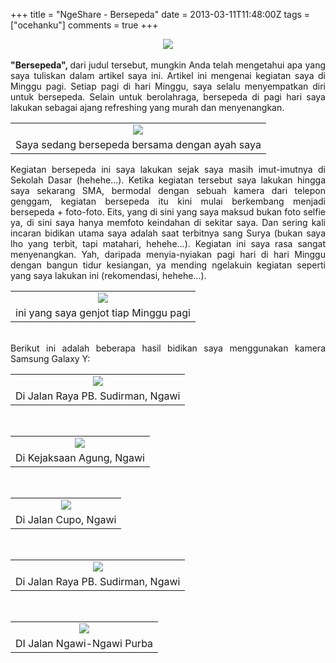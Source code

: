 +++
title = "NgeShare - Bersepeda"
date = 2013-03-11T11:48:00Z
tags = ["ocehanku"]
comments = true
+++

<center><img border="0" data-original-height="405" data-original-width="540" src="https://4.bp.blogspot.com/-KTXF7G_qQjU/W-zXa83Ro4I/AAAAAAAASSw/VZyg_DtR7rQJzKAgx_9RaNSvsaF9zm45gCLcBGAs/s1600/bersepeda.gif" /></center><br /><div style="text-align: justify;"><b>"Bersepeda", </b>dari judul tersebut, mungkin Anda telah mengetahui apa yang saya tuliskan dalam artikel saya ini. Artikel ini mengenai kegiatan saya di Minggu pagi. Setiap pagi di hari Minggu, saya selalu menyempatkan diri untuk bersepeda. Selain untuk berolahraga, bersepeda di pagi hari saya lakukan sebagai ajang refreshing yang murah dan menyenangkan.<br />
<table cellpadding="0" cellspacing="0" class="tr-caption-container" style="margin-left: auto; margin-right: auto; text-align: left;"><tbody><tr><td style="text-align: center;"><a href="http://4.bp.blogspot.com/-pfhpTgtfkLY/UUD4KA8zS7I/AAAAAAAABng/7vNJatUztt8/s1600/abf786447e1b11e2ab5722000a1f9684_7.jpg" style="clear: left; margin-bottom: 1em; margin-left: auto; margin-right: auto;"><img border="0" src="https://4.bp.blogspot.com/-pfhpTgtfkLY/UUD4KA8zS7I/AAAAAAAABng/7vNJatUztt8/s1600/abf786447e1b11e2ab5722000a1f9684_7.jpg" /></a></td></tr><tr><td class="tr-caption" style="text-align: center;">Saya sedang bersepeda bersama dengan ayah saya</td></tr></tbody></table><div style="text-align: justify;">Kegiatan bersepeda ini saya lakukan sejak saya masih imut-imutnya di Sekolah Dasar (hehehe...). Ketika kegiatan tersebut saya lakukan hingga saya sekarang SMA, bermodal dengan sebuah kamera dari telepon genggam, kegiatan bersepeda itu kini mulai berkembang menjadi bersepeda + foto-foto. Eits, yang di sini yang saya maksud bukan foto selfie ya, di sini saya hanya memfoto keindahan di sekitar saya. Dan sering kali incaran bidikan utama saya adalah saat terbitnya sang Surya (bukan saya lho yang terbit, tapi matahari, hehehe...). Kegiatan ini saya rasa sangat menyenangkan. Yah, daripada menyia-nyiakan pagi hari di hari Minggu dengan bangun tidur kesiangan, ya mending ngelakuin kegiatan seperti yang saya lakukan ini (rekomendasi, hehehe...).<br />
<table cellpadding="0" cellspacing="0" class="tr-caption-container" style="margin-left: auto; margin-right: auto; text-align: center;"><tbody><tr><td style="text-align: center;"><a href="http://4.bp.blogspot.com/-bIeffDb93to/UUD4b8T6ezI/AAAAAAAABno/BFlFqsakoYY/s1600/7beb6588518e11e2998822000a1fbc5d_7.jpg" imageanchor="1" style="margin-left: auto; margin-right: auto;"><img border="0" src="https://4.bp.blogspot.com/-bIeffDb93to/UUD4b8T6ezI/AAAAAAAABno/BFlFqsakoYY/s1600/7beb6588518e11e2998822000a1fbc5d_7.jpg" /></a></td></tr><tr><td class="tr-caption" style="text-align: center;">ini yang saya genjot tiap Minggu pagi</td></tr></tbody></table><br />
Berikut ini adalah beberapa hasil bidikan saya menggunakan kamera Samsung Galaxy Y:<br /><table cellpadding="0" cellspacing="0" class="tr-caption-container" style="margin-left: auto; margin-right: auto; text-align: center;"><tbody><tr><td style="text-align: center;"><a href="http://2.bp.blogspot.com/-sw736cgCHso/UT1gyzGSoWI/AAAAAAAABms/C1oIJscL4AQ/s1600/0b8075de5d1111e2abce22000a1f96d4_7.jpg" imageanchor="1" style="margin-left: auto; margin-right: auto;"><img border="0" src="https://2.bp.blogspot.com/-sw736cgCHso/UT1gyzGSoWI/AAAAAAAABms/C1oIJscL4AQ/s1600/0b8075de5d1111e2abce22000a1f96d4_7.jpg" /></a></td></tr><tr><td class="tr-caption" style="text-align: center;">Di Jalan Raya PB. Sudirman, Ngawi</td></tr></tbody></table><div style="text-align: justify;"><br /></div><table cellpadding="0" cellspacing="0" class="tr-caption-container" style="margin-left: auto; margin-right: auto; text-align: center;"><tbody><tr><td style="text-align: center;"><a href="http://3.bp.blogspot.com/-RDvrQ8nxQ0g/UT1gyEwtHKI/AAAAAAAABmk/ciYhE-ySASM/s1600/1867805079c511e285e022000a9e51fb_7.jpg" imageanchor="1" style="margin-left: auto; margin-right: auto;"><img border="0" src="https://3.bp.blogspot.com/-RDvrQ8nxQ0g/UT1gyEwtHKI/AAAAAAAABmk/ciYhE-ySASM/s1600/1867805079c511e285e022000a9e51fb_7.jpg" /></a></td></tr><tr><td class="tr-caption" style="text-align: center;">Di Kejaksaan Agung, Ngawi</td></tr></tbody></table><div style="text-align: justify;"><br /></div><table cellpadding="0" cellspacing="0" class="tr-caption-container" style="margin-left: auto; margin-right: auto; text-align: center;"><tbody><tr><td style="text-align: center;"><a href="http://1.bp.blogspot.com/-Ae9gjVBTBAw/UT1hBcFOdXI/AAAAAAAABm0/YggXcyHpD34/s1600/388afbf45d1011e2bbd822000a9f15da_7.jpg" imageanchor="1" style="margin-left: auto; margin-right: auto;"><img border="0" src="https://1.bp.blogspot.com/-Ae9gjVBTBAw/UT1hBcFOdXI/AAAAAAAABm0/YggXcyHpD34/s1600/388afbf45d1011e2bbd822000a9f15da_7.jpg" /></a></td></tr><tr><td class="tr-caption" style="text-align: center;">Di Jalan Cupo, Ngawi</td></tr></tbody></table><div style="text-align: justify;"><br /></div><table cellpadding="0" cellspacing="0" class="tr-caption-container" style="margin-left: auto; margin-right: auto; text-align: center;"><tbody><tr><td style="text-align: center;"><a href="http://4.bp.blogspot.com/-3qmyDhyvHh4/UT1hCg4eP7I/AAAAAAAABm8/CAd8PamImY0/s1600/4df475aa5d1111e2882622000a1f985d_7.jpg" imageanchor="1" style="margin-left: auto; margin-right: auto;"><img border="0" src="https://4.bp.blogspot.com/-3qmyDhyvHh4/UT1hCg4eP7I/AAAAAAAABm8/CAd8PamImY0/s1600/4df475aa5d1111e2882622000a1f985d_7.jpg" /></a></td></tr><tr><td class="tr-caption" style="text-align: center;">Di Jalan Raya PB. Sudirman, Ngawi</td></tr></tbody></table><div style="text-align: justify;"><br /></div><table cellpadding="0" cellspacing="0" class="tr-caption-container" style="margin-left: auto; margin-right: auto; text-align: center;"><tbody><tr><td style="text-align: center;"><a href="http://1.bp.blogspot.com/-rdtHWRyQZJ0/UT1hNs7QqWI/AAAAAAAABnE/Xyx14ixCKIE/s1600/cbbe4014890e11e2a77f22000a9e29a0_7.jpg" imageanchor="1" style="margin-left: auto; margin-right: auto;"><img border="0" src="https://1.bp.blogspot.com/-rdtHWRyQZJ0/UT1hNs7QqWI/AAAAAAAABnE/Xyx14ixCKIE/s1600/cbbe4014890e11e2a77f22000a9e29a0_7.jpg" /></a></td></tr><tr><td class="tr-caption" style="text-align: center;">DI Jalan Ngawi-Ngawi Purba</td></tr></tbody></table></div>
